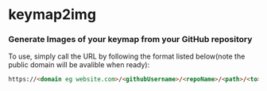 # keymap2img 
### Generate Images of your keymap from your GitHub repository

To use, simply call the URL by following the format listed below(note the public domain will be avalible when ready):

```html
https://<domain eg website.com>/<githubUsername>/<repoName>/<path>/<to>/<keymap.keymap>/<layerName>.png
```



